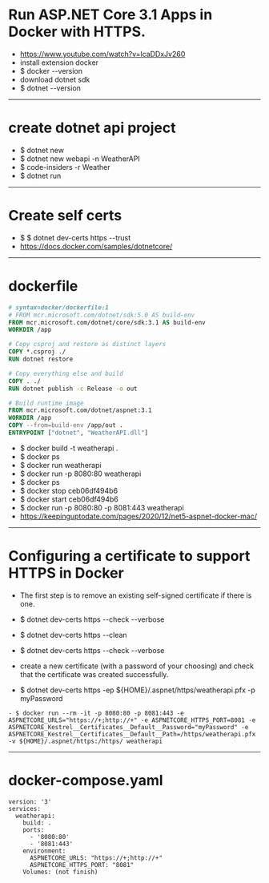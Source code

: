# Run ASP.NET Core 3.1 Apps in Docker with HTTPS.

- https://www.youtube.com/watch?v=lcaDDxJv260
- install extension docker
- $ docker --version
- download dotnet sdk
- $ dotnet --version

---

# create dotnet api project

- $ dotnet new
- $ dotnet new webapi -n WeatherAPI
- $ code-insiders -r Weather
- $ dotnet run

---

# Create self certs

- $ $ dotnet dev-certs https --trust
- https://docs.docker.com/samples/dotnetcore/

---

# dockerfile

```dockerfile
# syntax=docker/dockerfile:1
# FROM mcr.microsoft.com/dotnet/sdk:5.0 AS build-env
FROM mcr.microsoft.com/dotnet/core/sdk:3.1 AS build-env
WORKDIR /app

# Copy csproj and restore as distinct layers
COPY *.csproj ./
RUN dotnet restore

# Copy everything else and build
COPY . ./
RUN dotnet publish -c Release -o out

# Build runtime image
FROM mcr.microsoft.com/dotnet/aspnet:3.1
WORKDIR /app
COPY --from=build-env /app/out .
ENTRYPOINT ["dotnet", "WeatherAPI.dll"]
```

- $ docker build -t weatherapi .
- $ docker ps
- $ docker run weatherapi
- $ docker run -p 8080:80 weatherapi
- $ docker ps
- $ docker stop ceb06df494b6
- $ docker start ceb06df494b6
- $ docker run -p 8080:80 -p 8081:443 weatherapi
- https://keepinguptodate.com/pages/2020/12/net5-aspnet-docker-mac/

---

# Configuring a certificate to support HTTPS in Docker

- The first step is to remove an existing self-signed certificate if there is one.

- $ dotnet dev-certs https --check --verbose
- $ dotnet dev-certs https --clean
- $ dotnet dev-certs https --check --verbose
- create a new certificate (with a password of your choosing) and check that the certificate was created successfully.
- $ dotnet dev-certs https -ep ${HOME}/.aspnet/https/weatherapi.pfx -p myPassword

```
- $ docker run --rm -it -p 8080:80 -p 8081:443 -e ASPNETCORE_URLS="https://+;http://+" -e ASPNETCORE_HTTPS_PORT=8081 -e ASPNETCORE_Kestrel__Certificates__Default__Password="myPassword" -e ASPNETCORE_Kestrel__Certificates__Default__Path=/https/weatherapi.pfx -v ${HOME}/.aspnet/https:/https/ weatherapi
```

---

# docker-compose.yaml

```
version: '3'
services:
  weatherapi:
    build: .
    ports:
      - '8080:80'
      - '8081:443'
    environment:
      ASPNETCORE_URLS: "https://+;http://+"
      ASPNETCORE_HTTPS_PORT: "8081"
    Volumes: (not finish)
```
